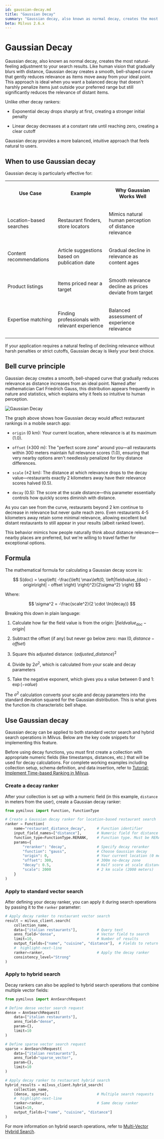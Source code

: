 ```yaml
---
id: gaussian-decay.md
title: "Gaussian Decay"
summary: "Gaussian decay, also known as normal decay, creates the most natural-feeling adjustment to your search results. Like human vision that gradually blurs with distance, Gaussian decay creates a smooth, bell-shaped curve that gently reduces relevance as items move away from your ideal point. This approach is ideal when you want a balanced decay that doesn't harshly penalize items just outside your preferred range but still significantly reduces the relevance of distant items."
beta: Milvus 2.6.x
---
```


# Gaussian Decay

Gaussian decay, also known as normal decay, creates the most natural-feeling adjustment to your search results. Like human vision that gradually blurs with distance, Gaussian decay creates a smooth, bell-shaped curve that gently reduces relevance as items move away from your ideal point. This approach is ideal when you want a balanced decay that doesn't harshly penalize items just outside your preferred range but still significantly reduces the relevance of distant items.

Unlike other decay rankers:

- Exponential decay drops sharply at first, creating a stronger initial penalty

- Linear decay decreases at a constant rate until reaching zero, creating a clear cutoff

Gaussian decay provides a more balanced, intuitive approach that feels natural to users.

## When to use Gaussian decay

Gaussian decay is particularly effective for:

<table>
   <tr>
     <th><p>Use Case</p></th>
     <th><p>Example</p></th>
     <th><p>Why Gaussian Works Well</p></th>
   </tr>
   <tr>
     <td><p>Location-based searches</p></td>
     <td><p>Restaurant finders, store locators</p></td>
     <td><p>Mimics natural human perception of distance relevance</p></td>
   </tr>
   <tr>
     <td><p>Content recommendations</p></td>
     <td><p>Article suggestions based on publication date</p></td>
     <td><p>Gradual decline in relevance as content ages</p></td>
   </tr>
   <tr>
     <td><p>Product listings</p></td>
     <td><p>Items priced near a target</p></td>
     <td><p>Smooth relevance decline as prices deviate from target</p></td>
   </tr>
   <tr>
     <td><p>Expertise matching</p></td>
     <td><p>Finding professionals with relevant experience</p></td>
     <td><p>Balanced assessment of experience relevance</p></td>
   </tr>
</table>

If your application requires a natural feeling of declining relevance without harsh penalties or strict cutoffs, Gaussian decay is likely your best choice.

## Bell curve principle

Gaussian decay creates a smooth, bell-shaped curve that gradually reduces relevance as distance increases from an ideal point. Named after mathematician Carl Friedrich Gauss, this distribution appears frequently in nature and statistics, which explains why it feels so intuitive to human perception.

![Gaussian Decay](../../../../../assets/gaussian-decay.png)

The graph above shows how Gaussian decay would affect restaurant rankings in a mobile search app:

- `origin` (0 km): Your current location, where relevance is at its maximum (1.0).

- `offset` (±300 m): The "perfect score zone" around you—all restaurants within 300 meters maintain full relevance scores (1.0), ensuring that very nearby options aren't needlessly penalized for tiny distance differences.

- `scale` (±2 km): The distance at which relevance drops to the decay value—restaurants exactly 2 kilometers away have their relevance scores halved (0.5).

- `decay` (0.5): The score at the scale distance—this parameter essentially controls how quickly scores diminish with distance.

As you can see from the curve, restaurants beyond 2 km continue to decrease in relevance but never quite reach zero. Even restaurants 4-5 kilometers away retain some minimal relevance, allowing excellent but distant restaurants to still appear in your results (albeit ranked lower).

This behavior mimics how people naturally think about distance relevance—nearby places are preferred, but we're willing to travel farther for exceptional options.

## Formula

The mathematical formula for calculating a Gaussian decay score is:

$$
S(doc) = \exp\left( -\frac{\left( \max\left(0, \left|fieldvalue_{doc} - origin\right| - offset \right) \right)^2}{2\sigma^2} \right)
$$

Where:

$$
\sigma^2 = -\frac{scale^2}{2 \cdot \ln(decay)}
$$

Breaking this down in plain language:

1. Calculate how far the field value is from the origin:  $|fieldvalue_{doc} - origin|$

1. Subtract the offset (if any) but never go below zero: $\max(0, distance - offset)$

1. Square this adjusted distance: $(adjusted\_distance)^2$

1. Divide by $2\sigma^2$, which is calculated from your scale and decay parameters

1. Take the negative exponent, which gives you a value between 0 and 1: $\exp(-value)$

The $\sigma^2$ calculation converts your scale and decay parameters into the standard deviation squared for the Gaussian distribution. This is what gives the function its characteristic bell shape.

## Use Gaussian decay

Gaussian decay can be applied to both standard vector search and hybrid search operations in Milvus. Below are the key code snippets for implementing this feature.

<div class="alert note">

Before using decay functions, you must first create a collection with appropriate numeric fields (like timestamps, distances, etc.) that will be used for decay calculations. For complete working examples including collection setup, schema definition, and data insertion, refer to [Tutorial: Implement Time-based Ranking in Milvus](tutorial-implement-a-time-based-ranking-in-milvus.md).

</div>

### Create a decay ranker

After your collection is set up with a numeric field (in this example, `distance` in meters from the user), create a Gaussian decay ranker:

```python
from pymilvus import Function, FunctionType

# Create a Gaussian decay ranker for location-based restaurant search
ranker = Function(
    name="restaurant_distance_decay",     # Function identifier
    input_field_names=["distance"],       # Numeric field for distance in meters
    function_type=FunctionType.RERANK,    # Function type. Must be RERANK
    params={
        "reranker": "decay",              # Specify decay reranker
        "function": "gauss",              # Choose Gaussian decay
        "origin": 0,                      # Your current location (0 meters)
        "offset": 300,                    # 300m no-decay zone
        "decay": 0.5,                     # Half score at scale distance
        "scale": 2000                     # 2 km scale (2000 meters)
    }
)
```

### Apply to standard vector search

After defining your decay ranker, you can apply it during search operations by passing it to the `ranker` parameter:

```python
# Apply decay ranker to restaurant vector search
result = milvus_client.search(
    collection_name,
    data=["italian restaurants"],         # Query text
    anns_field="dense",                   # Vector field to search
    limit=10,                             # Number of results
    output_fields=["name", "cuisine", "distance"],  # Fields to return
    #  highlight-next-line
    ranker=ranker,                        # Apply the decay ranker
    consistency_level="Strong"
)
```

### Apply to hybrid search

Decay rankers can also be applied to hybrid search operations that combine multiple vector fields:

```python
from pymilvus import AnnSearchRequest

# Define dense vector search request
dense = AnnSearchRequest(
    data=["italian restaurants"],
    anns_field="dense",
    param={},
    limit=10
)

# Define sparse vector search request
sparse = AnnSearchRequest(
    data=["italian restaurants"],
    anns_field="sparse_vector",
    param={},
    limit=10
)

# Apply decay ranker to restaurant hybrid search
hybrid_results = milvus_client.hybrid_search(
    collection_name,
    [dense, sparse],                      # Multiple search requests
    #  highlight-next-line
    ranker=ranker,                        # Same decay ranker
    limit=10,
    output_fields=["name", "cuisine", "distance"]
)
```

For more information on hybrid search operations, refer to [Multi-Vector Hybrid Search](multi-vector-search.md).